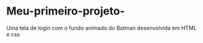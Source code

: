 # Meu-primeiro-projeto-
Uma tela de login com o fundo animado do Batman desenvolvida em HTML e css

